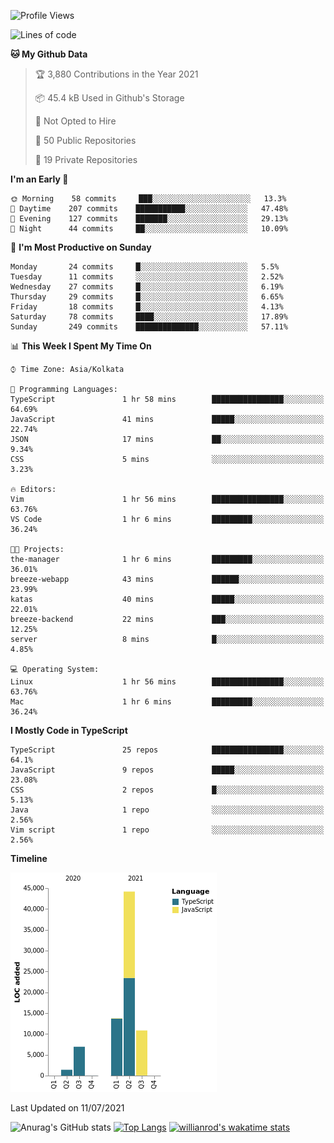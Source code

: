 <!--START_SECTION:waka-->
![Profile Views](http://img.shields.io/badge/Profile%20Views-1-blue)

![Lines of code](https://img.shields.io/badge/From%20Hello%20World%20I%27ve%20Written-77150%20lines%20of%20code-blue)

**🐱 My Github Data** 

> 🏆 3,880 Contributions in the Year 2021
 > 
> 📦 45.4 kB Used in Github's Storage 
 > 
> 🚫 Not Opted to Hire
 > 
> 📜 50 Public Repositories 
 > 
> 🔑 19 Private Repositories  
 > 
**I'm an Early 🐤** 

```text
🌞 Morning    58 commits     ███░░░░░░░░░░░░░░░░░░░░░░   13.3% 
🌆 Daytime    207 commits    ███████████░░░░░░░░░░░░░░   47.48% 
🌃 Evening    127 commits    ███████░░░░░░░░░░░░░░░░░░   29.13% 
🌙 Night      44 commits     ██░░░░░░░░░░░░░░░░░░░░░░░   10.09%

```
📅 **I'm Most Productive on Sunday** 

```text
Monday       24 commits     █░░░░░░░░░░░░░░░░░░░░░░░░   5.5% 
Tuesday      11 commits     ░░░░░░░░░░░░░░░░░░░░░░░░░   2.52% 
Wednesday    27 commits     █░░░░░░░░░░░░░░░░░░░░░░░░   6.19% 
Thursday     29 commits     █░░░░░░░░░░░░░░░░░░░░░░░░   6.65% 
Friday       18 commits     █░░░░░░░░░░░░░░░░░░░░░░░░   4.13% 
Saturday     78 commits     ████░░░░░░░░░░░░░░░░░░░░░   17.89% 
Sunday       249 commits    ██████████████░░░░░░░░░░░   57.11%

```


📊 **This Week I Spent My Time On** 

```text
⌚︎ Time Zone: Asia/Kolkata

💬 Programming Languages: 
TypeScript               1 hr 58 mins        ████████████████░░░░░░░░░   64.69% 
JavaScript               41 mins             █████░░░░░░░░░░░░░░░░░░░░   22.74% 
JSON                     17 mins             ██░░░░░░░░░░░░░░░░░░░░░░░   9.34% 
CSS                      5 mins              ░░░░░░░░░░░░░░░░░░░░░░░░░   3.23%

🔥 Editors: 
Vim                      1 hr 56 mins        ████████████████░░░░░░░░░   63.76% 
VS Code                  1 hr 6 mins         █████████░░░░░░░░░░░░░░░░   36.24%

🐱‍💻 Projects: 
the-manager              1 hr 6 mins         █████████░░░░░░░░░░░░░░░░   36.01% 
breeze-webapp            43 mins             ██████░░░░░░░░░░░░░░░░░░░   23.99% 
katas                    40 mins             █████░░░░░░░░░░░░░░░░░░░░   22.01% 
breeze-backend           22 mins             ███░░░░░░░░░░░░░░░░░░░░░░   12.25% 
server                   8 mins              █░░░░░░░░░░░░░░░░░░░░░░░░   4.85%

💻 Operating System: 
Linux                    1 hr 56 mins        ████████████████░░░░░░░░░   63.76% 
Mac                      1 hr 6 mins         █████████░░░░░░░░░░░░░░░░   36.24%

```

**I Mostly Code in TypeScript** 

```text
TypeScript               25 repos            ████████████████░░░░░░░░░   64.1% 
JavaScript               9 repos             █████░░░░░░░░░░░░░░░░░░░░   23.08% 
CSS                      2 repos             █░░░░░░░░░░░░░░░░░░░░░░░░   5.13% 
Java                     1 repo              ░░░░░░░░░░░░░░░░░░░░░░░░░   2.56% 
Vim script               1 repo              ░░░░░░░░░░░░░░░░░░░░░░░░░   2.56%

```


**Timeline**

![Chart not found](https://raw.githubusercontent.com/wise-introvert/wise-introvert/master/charts/bar_graph.png) 


 Last Updated on 11/07/2021
<!--END_SECTION:waka-->
![Anurag's GitHub stats](https://github-readme-stats.vercel.app/api?username=wise-introvert&count_private=true&show_icons=true)
[![Top Langs](https://github-readme-stats.vercel.app/api/top-langs/?username=wise-introvert&langs_count=10)](https://github.com/anuraghazra/github-readme-stats)
[![willianrod's wakatime stats](https://github-readme-stats.vercel.app/api/wakatime?username=wiseintrovert)](https://github.com/anuraghazra/github-readme-stats)
